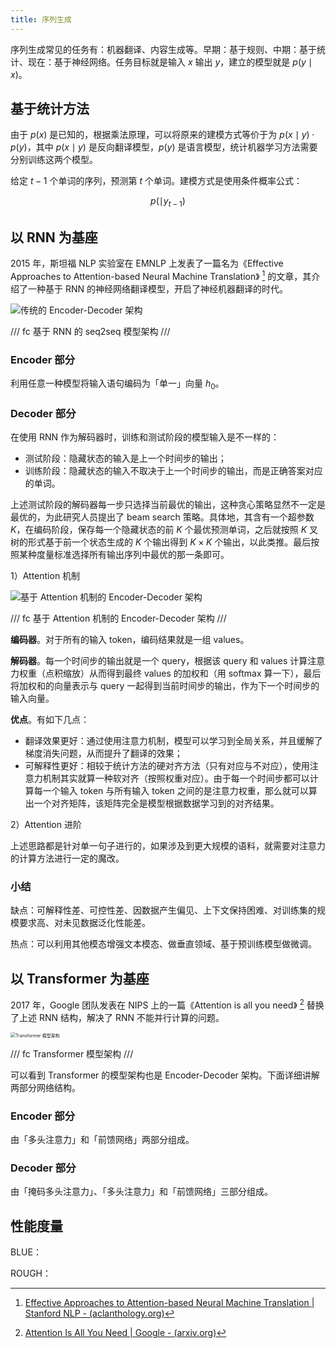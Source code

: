 ```yaml
---
title: 序列生成
---
```


序列生成常见的任务有：机器翻译、内容生成等。早期：基于规则、中期：基于统计、现在：基于神经网络。任务目标就是输入 $x$ 输出 $y$，建立的模型就是 $p(y\mid x)$。

## 基于统计方法

由于 $p(x)$ 是已知的，根据乘法原理，可以将原来的建模方式等价于为 $p(x\mid y)\cdot p(y)$，其中 $p(x\mid y)$ 是反向翻译模型，$p(y)$ 是语言模型，统计机器学习方法需要分别训练这两个模型。

给定 $t-1$ 个单词的序列，预测第 $t$ 个单词。建模方式是使用条件概率公式：

$$
p(\mid y_{t-1})
$$

## 以 RNN 为基座

2015 年，斯坦福 NLP 实验室在 EMNLP 上发表了一篇名为《Effective Approaches to Attention-based Neural Machine Translation》 [^rnn-nmt-paper] 的文章，其介绍了一种基于 RNN 的神经网络翻译模型，开启了神经机器翻译的时代。

[^rnn-nmt-paper]: [Effective Approaches to Attention-based Neural Machine Translation | Stanford NLP - (aclanthology.org)](https://aclanthology.org/D15-1166.pdf)

![传统的 Encoder-Decoder 架构](https://cdn.dwj601.cn/images/20250428083440132.png)

/// fc
基于 RNN 的 seq2seq 模型架构
///

### Encoder 部分

利用任意一种模型将输入语句编码为「单一」向量 $h_0$。

### Decoder 部分

在使用 RNN 作为解码器时，训练和测试阶段的模型输入是不一样的：

- 测试阶段：隐藏状态的输入是上一个时间步的输出；
- 训练阶段：隐藏状态的输入不取决于上一个时间步的输出，而是正确答案对应的单词。

上述测试阶段的解码器每一步只选择当前最优的输出，这种贪心策略显然不一定是最优的，为此研究人员提出了 beam search 策略。具体地，其含有一个超参数 $K$，在编码阶段，保存每一个隐藏状态的前 $K$ 个最优预测单词，之后就按照 $K$ 叉树的形式基于前一个状态生成的 $K$ 个输出得到 $K \times K$ 个输出，以此类推。最后按照某种度量标准选择所有输出序列中最优的那一条即可。

1）Attention 机制

![基于 Attention 机制的 Encoder-Decoder 架构](https://cdn.dwj601.cn/images/20250428101226957.png)

/// fc
基于 Attention 机制的 Encoder-Decoder 架构
///

**编码器**。对于所有的输入 token，编码结果就是一组 values。

**解码器**。每一个时间步的输出就是一个 query，根据该 query 和 values 计算注意力权重（点积缩放）从而得到最终 values 的加权和（用 softmax 算一下），最后将加权和的向量表示与 query 一起得到当前时间步的输出，作为下一个时间步的输入向量。

**优点**。有如下几点：

- 翻译效果更好：通过使用注意力机制，模型可以学习到全局关系，并且缓解了梯度消失问题，从而提升了翻译的效果；
- 可解释性更好：相较于统计方法的硬对齐方法（只有对应与不对应），使用注意力机制其实就算一种软对齐（按照权重对应）。由于每一个时间步都可以计算每一个输入 token 与所有输入 token 之间的是注意力权重，那么就可以算出一个对齐矩阵，该矩阵完全是模型根据数据学习到的对齐结果。

2）Attention 进阶

上述思路都是针对单一句子进行的，如果涉及到更大规模的语料，就需要对注意力的计算方法进行一定的魔改。

### 小结

缺点：可解释性差、可控性差、因数据产生偏见、上下文保持困难、对训练集的规模要求高、对未见数据泛化性能差。

热点：可以利用其他模态增强文本模态、做垂直领域、基于预训练模型做微调。

## 以 Transformer 为基座

2017 年，Google 团队发表在 NIPS 上的一篇《Attention is all you need》 [^atten-paper] 替换了上述 RNN 结构，解决了 RNN 不能并行计算的问题。

[^atten-paper]: [Attention Is All You Need | Google - (arxiv.org)](https://arxiv.org/pdf/1706.03762)

<img src="https://cdn.dwj601.cn/images/20250512083359691.jpg" alt="Transformer 模型架构" style="zoom: 50%;" />

/// fc
Transformer 模型架构
///

可以看到 Transformer 的模型架构也是 Encoder-Decoder 架构。下面详细讲解两部分网络结构。

### Encoder 部分

由「多头注意力」和「前馈网络」两部分组成。

### Decoder 部分

由「掩码多头注意力」、「多头注意力」和「前馈网络」三部分组成。

## 性能度量

BLUE：

ROUGH：
